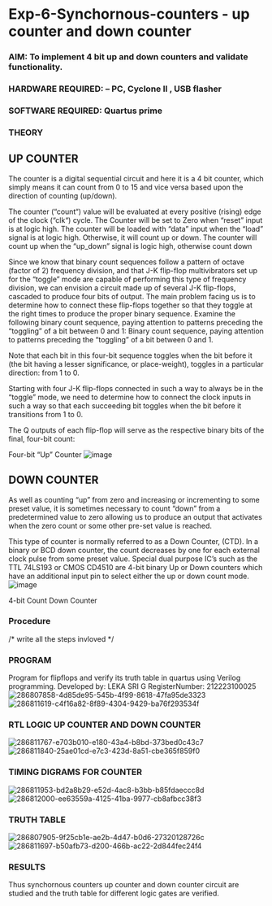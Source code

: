 # Exp-6-Synchornous-counters - up counter and down counter 
### AIM: To implement 4 bit up and down counters and validate  functionality.
### HARDWARE REQUIRED:  – PC, Cyclone II , USB flasher
### SOFTWARE REQUIRED:   Quartus prime
### THEORY 

## UP COUNTER 
The counter is a digital sequential circuit and here it is a 4 bit counter, which simply means it can count from 0 to 15 and vice versa based upon the direction of counting (up/down). 

The counter (“count“) value will be evaluated at every positive (rising) edge of the clock (“clk“) cycle.
The Counter will be set to Zero when “reset” input is at logic high.
The counter will be loaded with “data” input when the “load” signal is at logic high. Otherwise, it will count up or down.
The counter will count up when the “up_down” signal is logic high, otherwise count down

Since we know that binary count sequences follow a pattern of octave (factor of 2) frequency division, and that J-K flip-flop multivibrators set up for the “toggle” mode are capable of performing this type of frequency division, we can envision a circuit made up of several J-K flip-flops, cascaded to produce four bits of output.
The main problem facing us is to determine how to connect these flip-flops together so that they toggle at the right times to produce the proper binary sequence.
Examine the following binary count sequence, paying attention to patterns preceding the “toggling” of a bit between 0 and 1:
Binary count sequence, paying attention to patterns preceding the “toggling” of a bit between 0 and 1.

Note that each bit in this four-bit sequence toggles when the bit before it (the bit having a lesser significance, or place-weight), toggles in a particular direction: from 1 to 0.



 
 

Starting with four J-K flip-flops connected in such a way to always be in the “toggle” mode, we need to determine how to connect the clock inputs in such a way so that each succeeding bit toggles when the bit before it transitions from 1 to 0.

The Q outputs of each flip-flop will serve as the respective binary bits of the final, four-bit count:

 
 

Four-bit “Up” Counter
![image](https://user-images.githubusercontent.com/36288975/169644758-b2f4339d-9532-40c5-af40-8f4f8c942e2c.png)



## DOWN COUNTER 

As well as counting “up” from zero and increasing or incrementing to some preset value, it is sometimes necessary to count “down” from a predetermined value to zero allowing us to produce an output that activates when the zero count or some other pre-set value is reached.

This type of counter is normally referred to as a Down Counter, (CTD). In a binary or BCD down counter, the count decreases by one for each external clock pulse from some preset value. Special dual purpose IC’s such as the TTL 74LS193 or CMOS CD4510 are 4-bit binary Up or Down counters which have an additional input pin to select either the up or down count mode.
![image](https://user-images.githubusercontent.com/36288975/169644844-1a14e123-7228-4ed8-81a9-eb937dff4ac8.png)


4-bit Count Down Counter
### Procedure
/* write all the steps invloved */



### PROGRAM 

Program for flipflops  and verify its truth table in quartus using Verilog programming.
Developed by: LEKA SRI G
RegisterNumber: 212223100025 
![286807858-4d85de95-545b-4f99-8618-47fa95de3323](https://github.com/lekasri12/Exp-7-Synchornous-counters-/assets/149037427/f168e167-6182-4671-95f4-26d0d5167656)
![286811619-c4f16a82-8f89-4304-9429-ba76f293534f](https://github.com/lekasri12/Exp-7-Synchornous-counters-/assets/149037427/0873df40-c5bc-46ca-8669-5586aa6b271f)

### RTL LOGIC UP COUNTER AND DOWN COUNTER  
![286811767-e703b010-e180-43a4-b8bd-373bed0c43c7](https://github.com/lekasri12/Exp-7-Synchornous-counters-/assets/149037427/c8f314c7-a533-43d5-aa81-5015f7b13e12)
![286811840-25ae01cd-e7c3-423d-8a51-cbe365f859f0](https://github.com/lekasri12/Exp-7-Synchornous-counters-/assets/149037427/a32cbb7c-cbd0-41eb-8d32-921d2c24a288)

### TIMING DIGRAMS FOR COUNTER 
![286811953-bd2a8b29-e52d-4ac8-b3bb-b85fdaeccc8d](https://github.com/lekasri12/Exp-7-Synchornous-counters-/assets/149037427/0d5fa1e2-b2e2-4f50-8b71-be560df84e0b)
![286812000-ee63559a-4125-41ba-9977-cb8afbcc38f3](https://github.com/lekasri12/Exp-7-Synchornous-counters-/assets/149037427/401ba0d9-3739-49d3-bb15-d9bad76be6d0)

### TRUTH TABLE 
![286807905-9f25cb1e-ae2b-4d47-b0d6-27320128726c](https://github.com/lekasri12/Exp-7-Synchornous-counters-/assets/149037427/80102e1f-1de7-4ff2-8c6b-acf19e8d4fe4)
![286811697-b50afb73-d200-466b-ac22-2d844fec24f4](https://github.com/lekasri12/Exp-7-Synchornous-counters-/assets/149037427/4c8491ee-e0d0-4d19-86df-fc19f847ad11)

### RESULTS 
Thus synchornous counters up counter and down counter circuit are studied and the truth table for different logic gates are verified.
